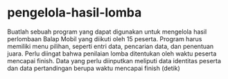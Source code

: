 # pengelola-hasil-lomba
Buatlah sebuah program yang dapat digunakan untuk mengelola hasil perlombaan Balap Mobil yang diikuti oleh 15 peserta. Program harus memiliki menu pilihan, seperti entri data, pencarian data, dan penentuan juara. Perlu diingat bahwa penilaian lomba ditentukan oleh waktu peserta mencapai finish. Data yang perlu diinputkan meliputi data identitas peserta dan data pertandingan berupa waktu mencapai finish (detik)
